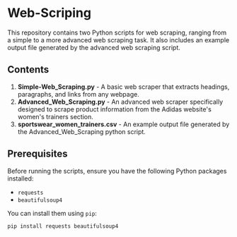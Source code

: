 # Web-Scriping
This repository contains two Python scripts for web scraping, ranging from a simple to a more advanced web scraping task. It also includes an example output file generated by the advanced web scraping script.

## Contents

1. **Simple-Web_Scraping.py** - A basic web scraper that extracts headings, paragraphs, and links from any webpage.
2. **Advanced_Web_Scraping.py** - An advanced web scraper specifically designed to scrape product information from the Adidas website's women's trainers section.
3. **sportswear_women_trainers.csv** - An example output file generated by the Advanced_Web_Scraping python script.

## Prerequisites

Before running the scripts, ensure you have the following Python packages installed:

- `requests`
- `beautifulsoup4`

You can install them using `pip`:

```bash
pip install requests beautifulsoup4
